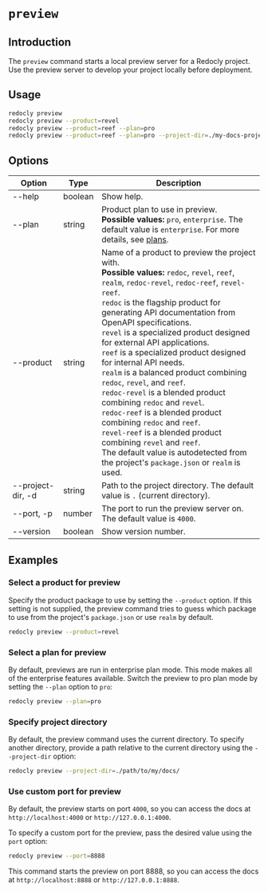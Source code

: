 # `preview`

## Introduction

The `preview` command starts a local preview server for a Redocly project. Use the preview server to develop your project locally before deployment.

## Usage

```bash
redocly preview
redocly preview --product=revel
redocly preview --product=reef --plan=pro
redocly preview --product=reef --plan=pro --project-dir=./my-docs-project --port=4001
```

## Options

| Option            | Type    | Description                                                                                                                                                                                                                                                                                                                                                                                                                                                                                                                                                                                                                                                                                                                                                                                                     |
| ----------------- | ------- | --------------------------------------------------------------------------------------------------------------------------------------------------------------------------------------------------------------------------------------------------------------------------------------------------------------------------------------------------------------------------------------------------------------------------------------------------------------------------------------------------------------------------------------------------------------------------------------------------------------------------------------------------------------------------------------------------------------------------------------------------------------------------------------------------------------- |
| --help            | boolean | Show help.                                                                                                                                                                                                                                                                                                                                                                                                                                                                                                                                                                                                                                                                                                                                                                                                      |
| --plan            | string  | Product plan to use in preview. <br/> **Possible values:** `pro`, `enterprise`. The default value is `enterprise`. For more details, see [plans](https://redocly.com/pricing/).                                                                                                                                                                                                                                                                                                                                                                                                                                                                                                                                                                                                                                 |
| --product         | string  | Name of a product to preview the project with. <br/> **Possible values:** `redoc`, `revel`, `reef`, `realm`, `redoc-revel`, `redoc-reef`, `revel-reef`. <br/> `redoc` is the flagship product for generating API documentation from OpenAPI specifications. <br/> `revel` is a specialized product designed for external API applications. <br/> `reef` is a specialized product designed for internal API needs. <br/> `realm` is a balanced product combining `redoc`, `revel`, and `reef`. <br/> `redoc-revel` is a blended product combining `redoc` and `revel`. <br/> `redoc-reef` is a blended product combining `redoc` and `reef`. <br/> `revel-reef` is a blended product combining `revel` and `reef`. <br/> The default value is autodetected from the project's `package.json` or `realm` is used. |
| --project-dir, -d | string  | Path to the project directory. The default value is `.` (current directory).                                                                                                                                                                                                                                                                                                                                                                                                                                                                                                                                                                                                                                                                                                                                    |
| --port, -p        | number  | The port to run the preview server on. The default value is `4000`.                                                                                                                                                                                                                                                                                                                                                                                                                                                                                                                                                                                                                                                                                                                                             |
| --version         | boolean | Show version number.                                                                                                                                                                                                                                                                                                                                                                                                                                                                                                                                                                                                                                                                                                                                                                                            |

## Examples

### Select a product for preview

Specify the product package to use by setting the `--product` option.
If this setting is not supplied, the preview command tries to guess which package to use from the project's `package.json` or use `realm` by default.

```bash
redocly preview --product=revel
```

### Select a plan for preview

By default, previews are run in enterprise plan mode. This mode makes all of the enterprise features available.
Switch the preview to pro plan mode by setting the `--plan` option to `pro`:

```bash
redocly preview --plan=pro
```

### Specify project directory

By default, the preview command uses the current directory. To specify another directory, provide a path relative to the current directory using the `--project-dir` option:

```bash
redocly preview --project-dir=./path/to/my/docs/
```

### Use custom port for preview

By default, the preview starts on port `4000`, so you can access the docs at `http://localhost:4000` or `http://127.0.0.1:4000`.

To specify a custom port for the preview, pass the desired value using the `port` option:

```bash
redocly preview --port=8888
```

This command starts the preview on port 8888, so you can access the docs at `http://localhost:8888` or `http://127.0.0.1:8888`.
